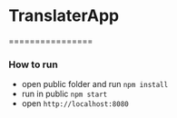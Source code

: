 # TranslaterApp
================

### How to run

- open public folder and run ```npm install```
- run in public  ```npm start```
- open ```http://localhost:8080```